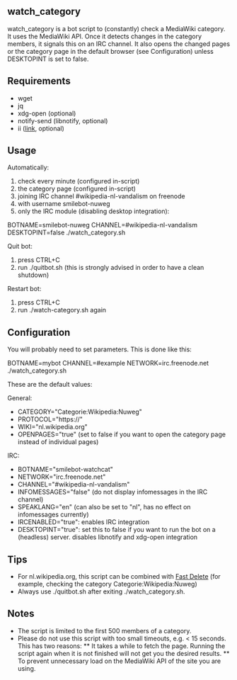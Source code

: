 watch_category
--------------
watch_category is a bot script to (constantly) check a MediaWiki category. It uses the MediaWiki API. Once it detects changes in the category members, it signals this on an IRC channel. It also opens the changed pages or the category page in the default browser (see Configuration) unless DESKTOPINT is set to false.

Requirements
------------
* wget
* jq
* xdg-open (optional)
* notify-send (libnotify, optional)
* ii ([link](http://tools.suckless.org/ii), optional)

Usage
------
Automatically:
1) check every minute (configured in-script)
2) the category page (configured in-script)
3) joining IRC channel #wikipedia-nl-vandalism on freenode
4) with username smilebot-nuweg
5) only the IRC module (disabling desktop integration):

  BOTNAME=smilebot-nuweg CHANNEL=#wikipedia-nl-vandalism DESKTOPINT=false ./watch_category.sh

Quit bot:
1) press CTRL+C
2) run ./quitbot.sh (this is strongly advised in order to have a clean shutdown)

Restart bot:
1) press CTRL+C
2) run ./watch-category.sh again

Configuration
----------------------

You will probably need to set parameters. This is done like this:

  BOTNAME=mybot CHANNEL=#example NETWORK=irc.freenode.net ./watch_category.sh

These are the default values:

General:
* CATEGORY="Categorie:Wikipedia:Nuweg"
* PROTOCOL="https://"
* WIKI="nl.wikipedia.org"
* OPENPAGES="true" (set to false if you want to open the category page instead of individual pages)

IRC:
* BOTNAME="smilebot-watchcat"
* NETWORK="irc.freenode.net"
* CHANNEL="#wikipedia-nl-vandalism"
* INFOMESSAGES="false" (do not display infomessages in the IRC channel)
* SPEAKLANG="en" (can also be set to "nl", has no effect on infomessages currently)
* IRCENABLED="true": enables IRC integration
* DESKTOPINT="true": set this to false if you want to run the bot on a (headless) server. disables libnotify and xdg-open integration

Tips
----
* For nl.wikipedia.org, this script can be combined with [Fast Delete](https://addons.mozilla.org/en-US/addon/fast-delete/) (for example, checking the category Categorie:Wikipedia:Nuweg)
* Always use ./quitbot.sh after exiting ./watch_category.sh.

Notes
-----
* The script is limited to the first 500 members of a category.
* Please do not use this script with too small timeouts, e.g. < 15 seconds. This has two reasons:
** It takes a while to fetch the page. Running the script again when it is not finished will not get you the desired results.
** To prevent unnecessary load on the MediaWiki API of the site you are using.
